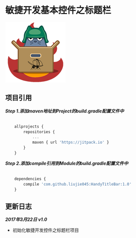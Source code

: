 #   敏捷开发基本控件之标题栏
![](HandyBase.png)

## 项目引用
***Step 1.添加maven地址到Project的build.gradle配置文件中***

```javascript

    allprojects {
        repositories {
            ...
            maven { url 'https://jitpack.io' }
        }
    }
```
***Step 2.添加compile引用到Module的build.gradle配置文件中***

```javascript

    dependencies {
        compile 'com.github.liujie045:HandyTitleBar:1.0'
    }
```

##  更新日志
***2017年3月22日 v1.0***

* 初始化敏捷开发控件之标题栏项目
